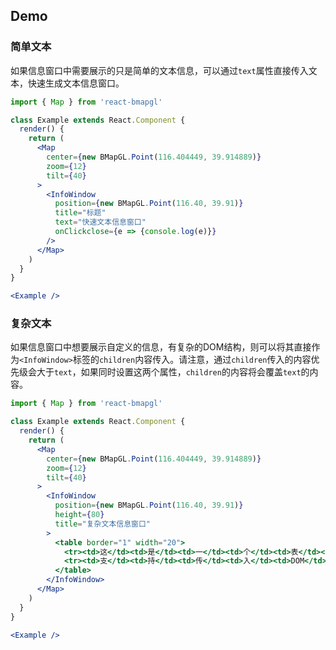 ## Demo

### 简单文本
如果信息窗口中需要展示的只是简单的文本信息，可以通过`text`属性直接传入文本，快速生成文本信息窗口。
```jsx
import { Map } from 'react-bmapgl'

class Example extends React.Component {
  render() {
    return (
      <Map
        center={new BMapGL.Point(116.404449, 39.914889)}
        zoom={12}
        tilt={40}
      >
        <InfoWindow
          position={new BMapGL.Point(116.40, 39.91)}
          title="标题"
          text="快速文本信息窗口"
          onClickclose={e => {console.log(e)}}
        />
      </Map>
    )
  }
}

<Example />
```

### 复杂文本
如果信息窗口中想要展示自定义的信息，有复杂的DOM结构，则可以将其直接作为`<InfoWindow>`标签的`children`内容传入。请注意，通过`children`传入的内容优先级会大于`text`，如果同时设置这两个属性，`children`的内容将会覆盖`text`的内容。
```jsx
import { Map } from 'react-bmapgl'

class Example extends React.Component {
  render() {
    return (
      <Map
        center={new BMapGL.Point(116.404449, 39.914889)}
        zoom={12}
        tilt={40}
      >
        <InfoWindow
          position={new BMapGL.Point(116.40, 39.91)}
          height={80}
          title="复杂文本信息窗口"
        >
          <table border="1" width="20">
            <tr><td>这</td><td>是</td><td>一</td><td>个</td><td>表</td><td>格</td></tr>
            <tr><td>支</td><td>持</td><td>传</td><td>入</td><td>DOM</td><td>哦</td></tr>
          </table>
        </InfoWindow>
      </Map>
    )
  }
}

<Example />
```
